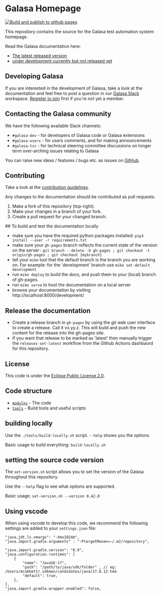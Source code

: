

# Galasa Homepage

[![Build and publish to github pages](https://github.com/techcobweb/galasa.dev/actions/workflows/build.yaml/badge.svg)](https://github.com/techcobweb/galasa.dev/actions/workflows/build.yaml)

This repository contains the source for the Galasa test automation system homepage.

Read the Galasa documentation here:
- [The latest released version](https://techcobweb.github.io/galasa.dev/latest/)
- [under development currently but not released yet](https://techcobweb.github.io/galasa.dev/development/)


## Developing Galasa
If you are interested in the development of Galasa, take a look at the documentation and feel free to post a question in our <a href="https://galasa.slack.com" target="_blank"> Galasa Slack</a> workspace. <a href="https://join.slack.com/t/galasa/shared_invite/zt-ele2ic8x-VepEO1o13t4Jtb3ZuM4RUA" target="_blank"> Register to join</a> first if you're not yet a member. 

## Contacting the Galasa community
We have the following available Slack channels:

- `#galasa-dev` - for developers of Galasa code or Galasa extensions 
- `#galasa-users` - for users comments, and for making announcements 
- `#galasa-tsc` - for technical steering committee discussions on longer term over-arching issues relating to Galasa 

You can raise new ideas / features / bugs etc. as issues on [GitHub](https://github.com/galasa-dev/projectmanagement). 

## Contributing

Take a look at the [contribution guidelines](https://github.com/galasa-dev/projectmanagement/blob/main/contributing.md).

Any changes to the documentation should be contributed as pull requests:

1. Make a fork of this repository (top-right).
1. Make your changes in a branch of your fork.
1. Create a pull request for your changed branch.

## To build and test the documentation locally
- make sure you have the required python packages installed: `pip3 install --user -r requirements.txt`
- make sure your `gh-pages` branch reflects the current state of the version on the server :
`git branch --delete -D gh-pages ; git checkout -t origin/gh-pages ; git checkout {mybranch}`
- tell your `mike` tool that the default branch is the branch you are working on. For example: for the 'development' branch use `mike set-default development`
- run `mike deploy` to build the docs, and push them to your (local) branch of gh-pages.
- run `mike serve` to host the documentation on a local server
- browse your documentation by visiting http://localhost:8000/development/


## Release the documentation
- Create a release branch in `gh-pages` by using the git web user interface to create a release. Call it vx.yy.z. This will build and push the new content for the release into the gh-pages site.
- If you want that release to be marked as 'latest' then manually trigger the `releases-set-latest` workflow from the Github Actions dashbaord for this repository.

## License

This code is under the [Eclipse Public License 2.0](./LICENSE).


## Code structure
- [`modules`](./modules/) - The code
- [`tools`](./tools/) - Build tools and useful scripts

## building locally

Use the `./tools/build-locally.sh` script. `--help` shows you the options.

Basic usage to build everything: `build-locally.sh`

## setting the source code version

The `set-version.sh` script allows you to set the version of the Galasa throughout this repository.

Use the `--help` flag to see what options are supported.

Basic usage: `set-version.sh --version 0.42.0`

## Using vscode
When using vscode to develop this code, we recommend the following settings are added to your `settings.json` file:

```
"java.jdt.ls.vmargs": "-Xmx1024m",
"java.import.gradle.arguments" : "-PtargetMaven=~/.m2/repository",

"java.import.gradle.version": "8.9",
"java.configuration.runtimes": [
    {
        "name": "JavaSE-17",
        "path": "/path/to/java/sdk/folder" , // eg: /Users/mcobbett/.sdkman/candidates/java/17.0.12-tem
        "default": true,
    },
],
"java.import.gradle.wrapper.enabled": false,
```